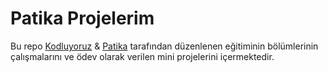 # Patika Projelerim

Bu repo [Kodluyoruz](https://kodluyoruz.org) & [Patika](https://patika.dev) tarafından düzenlenen eğitiminin bölümlerinin çalışmalarını ve ödev olarak verilen mini projelerini içermektedir.
